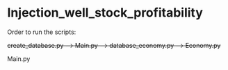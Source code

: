 # Injection_well_stock_profitability

Order to run the scripts:

~~create_database.py --> Main.py --> database_economy.py --> Economy.py~~

Main.py
